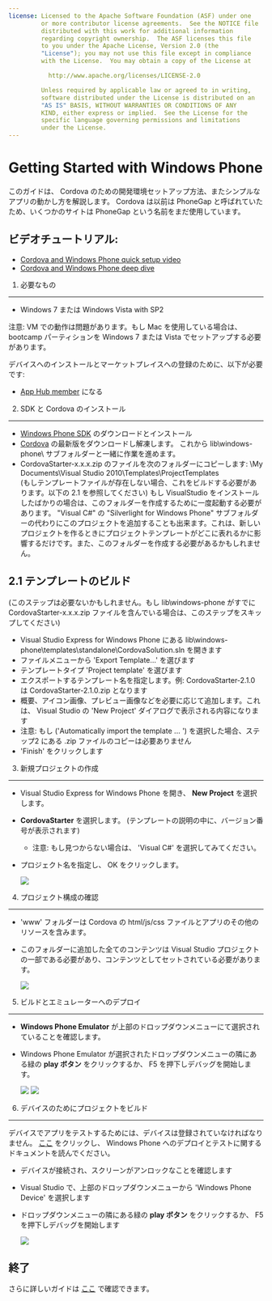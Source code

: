 ```yaml
---
license: Licensed to the Apache Software Foundation (ASF) under one
         or more contributor license agreements.  See the NOTICE file
         distributed with this work for additional information
         regarding copyright ownership.  The ASF licenses this file
         to you under the Apache License, Version 2.0 (the
         "License"); you may not use this file except in compliance
         with the License.  You may obtain a copy of the License at

           http://www.apache.org/licenses/LICENSE-2.0

         Unless required by applicable law or agreed to in writing,
         software distributed under the License is distributed on an
         "AS IS" BASIS, WITHOUT WARRANTIES OR CONDITIONS OF ANY
         KIND, either express or implied.  See the License for the
         specific language governing permissions and limitations
         under the License.
---
```


Getting Started with Windows Phone
==================================

このガイドは、 Cordova のための開発環境セットアップ方法、またシンプルなアプリの動かし方を解説します。 Cordova は以前は PhoneGap と呼ばれていたため、いくつかのサイトは PhoneGap という名前をまだ使用しています。

ビデオチュートリアル:
----------------

- [Cordova and Windows Phone quick setup video](http://www.youtube.com/v/wO9xdRcNHIM?autoplay=1)
- [Cordova and Windows Phone deep dive](http://www.youtube.com/v/BJFX1GRUXj8?autoplay=1)


1. 必要なもの
---------------

- Windows 7 または Windows Vista with SP2

注意: VM での動作は問題があります。もし Mac を使用している場合は、 bootcamp パーティションを Windows 7 または Vista でセットアップする必要があります。

デバイスへのインストールとマーケットプレイスへの登録のために、以下が必要です:

- [App Hub member](http://create.msdn.com/en-US/home/membership) になる


2. SDK と Cordova のインストール
----------------------------

- [Windows Phone SDK](http://www.microsoft.com/download/en/details.aspx?displaylang=en&amp;id=27570/) のダウンロードとインストール
- [Cordova](http://phonegap.com/download) の最新版をダウンロードし解凍します。 これから lib\windows-phone\ サブフォルダーと一緒に作業を進めます。
- CordovaStarter-x.x.x.zip のファイルを次のフォルダーにコピーします: \My Documents\Visual Studio 2010\Templates\ProjectTemplates\
(もしテンプレートファイルが存在しない場合、これをビルドする必要があります。以下の 2.1 を参照してください)
もし VisualStudio をインストールしたばかりの場合は、このフォルダーを作成するために一度起動する必要があります。
"Visual C#" の "Silverlight for Windows Phone" サブフォルダーの代わりにこのプロジェクトを追加することも出来ます。これは、新しいプロジェクトを作るときにプロジェクトテンプレートがどこに表れるかに影響するだけです。また、このフォルダーを作成する必要があるかもしれません。


2.1 テンプレートのビルド
-----------------------------
(このステップは必要ないかもしれません。もし lib\windows-phone がすでに CordovaStarter-x.x.x.zip ファイルを含んでいる場合は、このステップをスキップしてください)
- Visual Studio Express for Windows Phone にある lib\windows-phone\templates\standalone\CordovaSolution.sln を開きます
- ファイルメニューから 'Export Template...' を選びます
- テンプレートタイプ 'Project template' を選びます
- エクスポートするテンプレート名を指定します。例: CordovaStarter-2.1.0 は CordovaStarter-2.1.0.zip となります
- 概要、アイコン画像、プレビュー画像などを必要に応じて追加します。これは、 Visual Studio の 'New Project' ダイアログで表示される内容になります
- 注意: もし ('Automatically import the template ... ') を選択した場合、ステップ2 にある .zip ファイルのコピーは必要ありません
- 'Finish' をクリックします




3. 新規プロジェクトの作成
--------------------

- Visual Studio Express for Windows Phone を開き、 **New Project** を選択します。
- **CordovaStarter** を選択します。 (テンプレートの説明の中に、バージョン番号が表示されます)
    - 注意: もし見つからない場合は、 'Visual C#' を選択してみてください。
- プロジェクト名を指定し、 OK をクリックします。

    ![](img/guide/getting-started/windows-phone/wpnewproj.PNG)


4. プロジェクト構成の確認
-------------------------------

- 'www' フォルダーは Cordova の html/js/css ファイルとアプリのその他のリソースを含みます。
- このフォルダーに追加した全てのコンテンツは Visual Studio プロジェクトの一部である必要があり、コンテンツとしてセットされている必要があります。

    ![](img/guide/getting-started/windows-phone/wp7projectstructure.PNG)


5. ビルドとエミュレーターへのデプロイ
-------------------------------

- **Windows Phone Emulator** が上部のドロップダウンメニューにて選択されていることを確認します。
- Windows Phone Emulator が選択されたドロップダウンメニューの隣にある緑の **play ボタン** をクリックするか、 F5 を押下しデバッグを開始します。

    ![](img/guide/getting-started/windows-phone/wprun.png)
    ![](img/guide/getting-started/windows-phone/wpfirstrun.PNG)


6. デバイスのためにプロジェクトをビルド
------------------------------------

デバイスでアプリをテストするためには、デバイスは登録されていなければなりません。 [ここ](http://msdn.microsoft.com/en-us/library/windowsphone/develop/ff402565(v=vs.105).aspx) をクリックし、 Windows Phone へのデプロイとテストに関するドキュメントを読んでください。

- デバイスが接続され、スクリーンがアンロックなことを確認します
- Visual Studio で、上部のドロップダウンメニューから 'Windows Phone Device' を選択します
- ドロップダウンメニューの隣にある緑の **play ボタン** をクリックするか、 F5 を押下しデバッグを開始します

    ![](img/guide/getting-started/windows-phone/wpd.png)


終了
-----

さらに詳しいガイドは [ここ](http://wiki.phonegap.com/w/page/48672055/Getting%20Started%20with%20PhoneGap%20Windows%20Phone%207) で確認できます。

